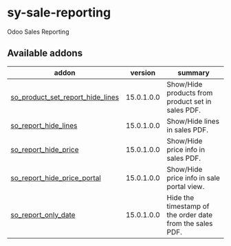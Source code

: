 # sy-sale-reporting
Odoo Sales Reporting

[//]: # (addons)

Available addons
----------------
addon | version | summary
--- | --- | ---
[so_product_set_report_hide_lines](so_product_set_report_hide_lines/) | 15.0.1.0.0 | Show/Hide products from product set in sales PDF.
[so_report_hide_lines](so_report_hide_lines/) | 15.0.1.0.0 | Show/Hide lines in sales PDF.
[so_report_hide_price](so_report_hide_price/) | 15.0.1.0.0 | Show/Hide price info in sales PDF.
[so_report_hide_price_portal](so_report_hide_price_portal/) | 15.0.1.0.0 | Show/Hide price info in sale portal view.
[so_report_only_date](so_report_only_date/) | 15.0.1.0.0 | Hide the timestamp of the order date from the sales PDF.

[//]: # (end addons)
